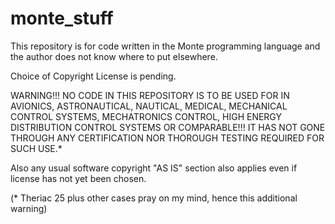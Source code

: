 # monte_stuff

This repository is for code written in the Monte programming language and the author does not know where to put elsewhere.

Choice of Copyright License is pending.

WARNING!!! NO CODE IN THIS REPOSITORY IS TO BE USED FOR IN AVIONICS, ASTRONAUTICAL, NAUTICAL, MEDICAL, MECHANICAL CONTROL SYSTEMS, MECHATRONICS CONTROL, HIGH ENERGY DISTRIBUTION CONTROL SYSTEMS OR COMPARABLE!!! IT HAS NOT GONE THROUGH ANY CERTIFICATION NOR THOROUGH TESTING REQUIRED FOR SUCH USE.*

Also any usual software copyright "AS IS" section also applies even if license has not yet been chosen.


(* Theriac 25 plus other cases pray on my mind, hence this additional warning)
